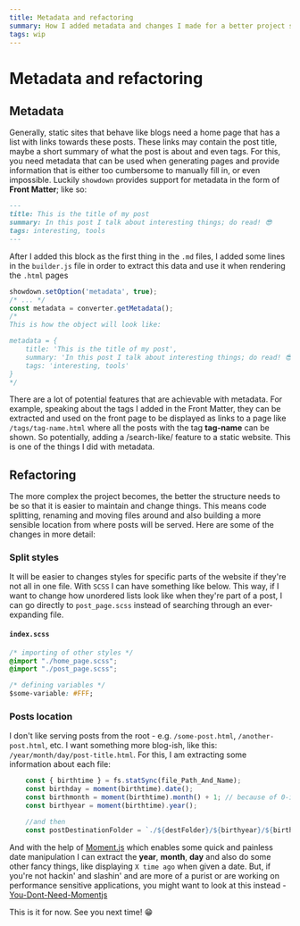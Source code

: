 ```yaml
---
title: Metadata and refactoring
summary: How I added metadata and changes I made for a better project structure
tags: wip
---
```

# Metadata and refactoring

## Metadata

Generally, static sites that behave like blogs need a home page that has a list with links towards these posts. These links may contain the post title, maybe a short summary of what the post is about and even tags. For this, you need metadata that can be used when generating pages and provide information that is either too cumbersome to manually fill in, or even impossible. Luckily `showdown` provides support for metadata in the form of **Front Matter**; like so:

```markdown
---
title: This is the title of my post
summary: In this post I talk about interesting things; do read! 😎
tags: interesting, tools
---
```

After I added this block as the first thing in the `.md` files, I added some lines in the `builder.js` file in order to extract this data and use it when rendering the `.html` pages

```js
showdown.setOption('metadata', true);
/* ... */
const metadata = converter.getMetadata();
/*
This is how the object will look like:

metadata = {
    title: 'This is the title of my post',
    summary: 'In this post I talk about interesting things; do read! 😎',
    tags: 'interesting, tools'
}
*/
```

There are a lot of potential features that are achievable with metadata. For example, speaking about the tags I added in the Front Matter, they can be extracted and used on the front page to be displayed as links to a page like `/tags/tag-name.html` where all the posts with the tag **tag-name** can be shown. So potentially, adding a /search-like/ feature to a static website. This is one of the things I did with metadata.

## Refactoring

The more complex the project becomes, the better the structure needs to be so that it is easier to maintain and change things. This means code splitting, renaming and moving files around and also building a more sensible location from where posts will be served. Here are some of the changes in more detail:

### Split styles

It will be easier to changes styles for specific parts of the website if they're not all in one file. With `SCSS` I can have something like below. This way, if I want to change how unordered lists look like when they're part of a post, I can go directly to `post_page.scss` instead of searching through an ever-expanding file.

#### **`index.scss`**
```css
/* importing of other styles */
@import "./home_page.scss";
@import "./post_page.scss";

/* defining variables */
$some-variable: #FFF;
```

### Posts location

I don't like serving posts from the root - e.g. `/some-post.html`, `/another-post.html`, etc. I want something more blog-ish, like this: `/year/month/day/post-title.html`. For this, I am extracting some information about each file:

```js
    const { birthtime } = fs.statSync(file_Path_And_Name);
    const birthday = moment(birthtime).date();
    const birthmonth = moment(birthtime).month() + 1; // because of 0-index
    const birthyear = moment(birthtime).year();

    //and then
    const postDestinationFolder = `./${destFolder}/${birthyear}/${birthmonth}/${birthday}`;
```

And with the help of <a href="https://momentjs.com/" class="trippy" target="_blank">Moment.js</a> which enables some quick and painless date manipulation I can extract the **year**, **month**, **day** and also do some other fancy things, like displaying `X time ago` when given a date. But, if you're not hackin' and slashin' and are more of a purist or are working on performance sensitive applications, you might want to look at this instead - <a href="https://github.com/you-dont-need/You-Dont-Need-Momentjs" class="trippy" target="_blank">You-Dont-Need-Momentjs</a>

This is it for now. See you next time! 😁